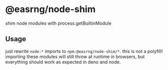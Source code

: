 # \@easrng/node-shim

shim node modules with process.getBuiltinModule

## Usage

just rewrite `node:*` imports to `npm:@easrng/node-shim/*`. this is not a
polyfill! importing these modules will still throw at runtime in browsers, but
everything should work as expected in deno and node.
